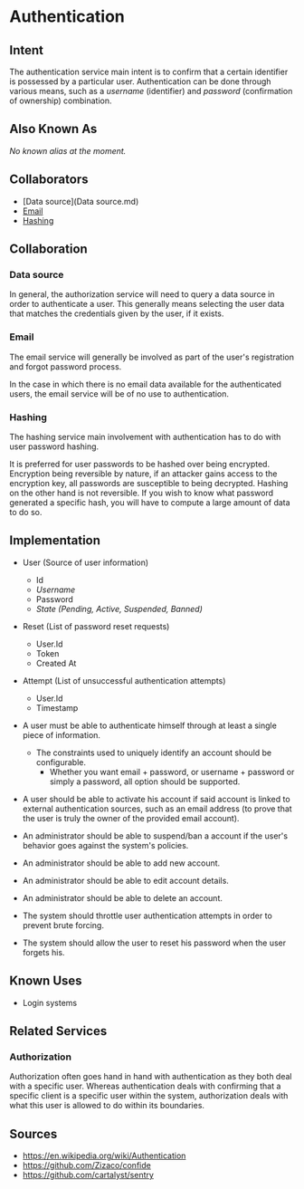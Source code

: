 # Authentication

## Intent

The authentication service main intent is to confirm that a certain identifier is possessed by a particular user. Authentication can be done through various means, such as a *username* (identifier) and *password*  (confirmation of ownership) combination.

## Also Known As

*No known alias at the moment.*

## Collaborators

* [Data source](Data source.md)
* [Email](Email.md)
* [Hashing](Hashing.md)

## Collaboration

### Data source

In general, the authorization service will need to query a data source in order to authenticate a user. This generally means selecting the user data that matches the credentials given by the user, if it exists.

### Email

The email service will generally be involved as part of the user's registration and forgot password process.

In the case in which there is no email data available for the authenticated users, the email service will be of no use to authentication.

### Hashing

The hashing service main involvement with authentication has to do with user password hashing.

It is preferred for user passwords to be hashed over being encrypted. Encryption being reversible by nature, if an attacker gains access to the encryption key, all passwords are susceptible to being decrypted. Hashing on the other hand is not reversible. If you wish to know what password generated a specific hash, you will have to compute a large amount of data to do so.

## Implementation

* User (Source of user information)
	* Id
	* *Username*
	* Password
	* *State (Pending, Active, Suspended, Banned)*
* Reset (List of password reset requests)
	* User.Id
	* Token
	* Created At
* Attempt (List of unsuccessful authentication attempts)
	* User.Id
	* Timestamp

* A user must be able to authenticate himself through at least a single piece of information.
	* The constraints used to uniquely identify an account should be configurable.
		* Whether you want email + password, or username + password or simply a password, all option should be supported.
* A user should be able to activate his account if said account is linked to external authentication sources, such as an email address (to prove that the user is truly the owner of the provided email account).
* An administrator should be able to suspend/ban a account if the user's behavior goes against the system's policies.
* An administrator should be able to add new account.
* An administrator should be able to edit account details.
* An administrator should be able to delete an account.
* The system should throttle user authentication attempts in order to prevent brute forcing.
* The system should allow the user to reset his password when the user forgets his.

## Known Uses

* Login systems

## Related Services

### Authorization

Authorization often goes hand in hand with authentication as they both deal with a specific user. Whereas authentication deals with confirming that a specific client is a specific user within the system, authorization deals with what this user is allowed to do within its boundaries.

## Sources

* https://en.wikipedia.org/wiki/Authentication
* https://github.com/Zizaco/confide
* https://github.com/cartalyst/sentry